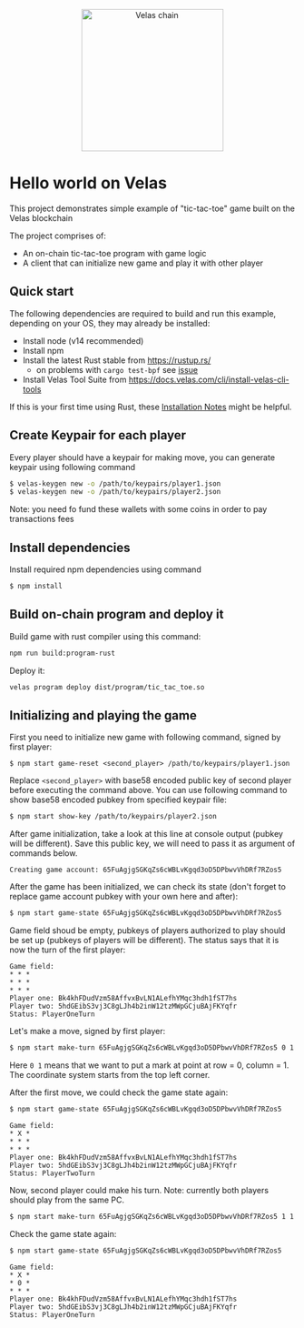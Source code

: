 <p align="center">
  <a href="https://velas.com">
    <img alt="Velas chain" src="https://i.imgur.com/1AHYxYP.png" width="250" />
  </a>
</p>

# Hello world on Velas
This project demonstrates simple example of "tic-tac-toe" game built on the Velas blockchain

The project comprises of:

* An on-chain tic-tac-toe program with game logic
* A client that can initialize new game and play it with other player

## Quick start
The following dependencies are required to build and run this example, depending
on your OS, they may already be installed:

- Install node (v14 recommended)
- Install npm
- Install the latest Rust stable from https://rustup.rs/
    - on problems with `cargo test-bpf` see [issue](https://github.com/solana-labs/example-helloworld/issues/451)
- Install Velas Tool Suite from
  https://docs.velas.com/cli/install-velas-cli-tools

If this is your first time using Rust, these [Installation
Notes](README-installation-notes.md) might be helpful.

## Create Keypair for each player
Every player should have a keypair for making move, you can generate keypair using following command

```bash
$ velas-keygen new -o /path/to/keypairs/player1.json
$ velas-keygen new -o /path/to/keypairs/player2.json
```
Note: you need fo fund these wallets with some coins in order to pay transactions fees

## Install dependencies
Install required npm dependencies using command
```bash
$ npm install
```

## Build on-chain program and deploy it
Build game with rust compiler using this command:
```bash
npm run build:program-rust
```

Deploy it:
```bash
velas program deploy dist/program/tic_tac_toe.so
```

## Initializing and playing the game
First you need to initialize new game with following command, signed by first player:
```
$ npm start game-reset <second_player> /path/to/keypairs/player1.json
```

Replace `<second_player>` with base58 encoded public key of second player before executing the command above. You can use following command to show base58 encoded pubkey from specified keypair file:
```bash
$ npm start show-key /path/to/keypairs/player2.json
```

After game initialization, take a look at this line at console output (pubkey will be different). Save this public key, we will need to pass it as argument of commands below.
```
Creating game account: 65FuAgjgSGKqZs6cWBLvKgqd3oD5DPbwvVhDRf7RZos5
```

After the game has been initialized, we can check its state (don't forget to replace game account pubkey with your own here and after):
```bash
$ npm start game-state 65FuAgjgSGKqZs6cWBLvKgqd3oD5DPbwvVhDRf7RZos5
```

Game field shoud be empty, pubkeys of players authorized to play should be set up (pubkeys of players will be different). The status says that it is now the turn of the first player:
```
Game field:
* * *
* * *
* * *
Player one: Bk4khFDudVzm58AffvxBvLN1ALefhYMqc3hdh1fST7hs
Player two: 5hdGEibS3vj3C8gLJh4b2inW12tzMWpGCjuBAjFKYqfr
Status: PlayerOneTurn
```

Let's make a move, signed by first player:
```bash
$ npm start make-turn 65FuAgjgSGKqZs6cWBLvKgqd3oD5DPbwvVhDRf7RZos5 0 1 /path/to/keypairs/player1.json
```
Here `0 1` means that we want to put a mark at point at row = 0, column = 1. The coordinate system starts from the top left corner.

After the first move, we could check the game state again:
```bash
$ npm start game-state 65FuAgjgSGKqZs6cWBLvKgqd3oD5DPbwvVhDRf7RZos5
```

```
Game field:
* X *
* * *
* * *
Player one: Bk4khFDudVzm58AffvxBvLN1ALefhYMqc3hdh1fST7hs
Player two: 5hdGEibS3vj3C8gLJh4b2inW12tzMWpGCjuBAjFKYqfr
Status: PlayerTwoTurn
```

Now, second player could make his turn. Note: currently both players should play from the same PC.
```bash
$ npm start make-turn 65FuAgjgSGKqZs6cWBLvKgqd3oD5DPbwvVhDRf7RZos5 1 1 /path/to/keypairs/player2.json
```

Check the game state again:
```bash
$ npm start game-state 65FuAgjgSGKqZs6cWBLvKgqd3oD5DPbwvVhDRf7RZos5
```

```
Game field:
* X *
* 0 *
* * *
Player one: Bk4khFDudVzm58AffvxBvLN1ALefhYMqc3hdh1fST7hs
Player two: 5hdGEibS3vj3C8gLJh4b2inW12tzMWpGCjuBAjFKYqfr
Status: PlayerOneTurn
```
